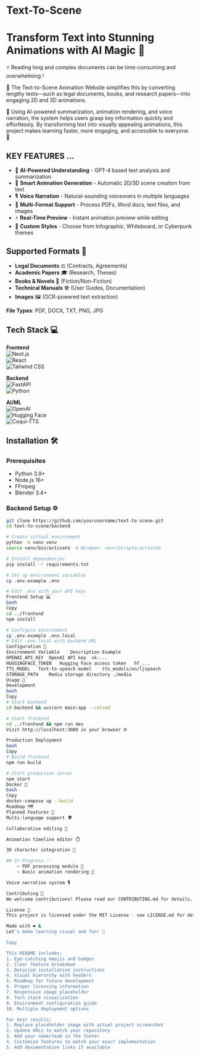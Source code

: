 # Text-To-Scene

# Transform Text into Stunning Animations with AI Magic 🚀

⚡ Reading long and complex documents can be time-consuming and overwhelming !

📖 The Text-to-Scene Animation Website simplifies this by converting lengthy texts—such as legal documents, books, and research papers—into engaging 2D and 3D animations.

🧠 Using AI-powered summarization, animation rendering, and voice narration, the system helps users grasp key information quickly and effortlessly. By transforming text into visually appealing animations, this project makes learning faster, more engaging, and accessible to everyone. 🚀

## KEY FEATURES ...
- 🧠 **AI-Powered Understanding** - GPT-4 based text analysis and summarization
- 🎥 **Smart Animation Generation** - Automatic 2D/3D scene creation from text
- 🎙️ **Voice Narration** - Natural-sounding voiceovers in multiple languages
- 📁 **Multi-Format Support** - Process PDFs, Word docs, text files, and images
- ⚡ **Real-Time Preview** - Instant animation preview while editing
- 🌈 **Custom Styles** - Choose from Infographic, Whiteboard, or Cyberpunk themes

## Supported Formats 📄

- **Legal Documents** ⚖️ (Contracts, Agreements)
- **Academic Papers** 🎓 (Research, Theses)
- **Books & Novels** 📖 (Fiction/Non-Fiction)
- **Technical Manuals** 🛠️ (User Guides, Documentation)
- **Images** 🖼️ (OCR-powered text extraction)

**File Types**: PDF, DOCX, TXT, PNG, JPG

## Tech Stack 💻

**Frontend**  
![Next.js](https://img.shields.io/badge/-Next.js-000000?logo=next.js)  
![React](https://img.shields.io/badge/-React-61DAFB?logo=react)  
![Tailwind CSS](https://img.shields.io/badge/-Tailwind_CSS-38B2AC?logo=tailwind-css)

**Backend**  
![FastAPI](https://img.shields.io/badge/-FastAPI-009688?logo=fastapi)  
![Python](https://img.shields.io/badge/-Python-3776AB?logo=python)

**AI/ML**  
![OpenAI](https://img.shields.io/badge/-OpenAI-412991)  
![Hugging Face](https://img.shields.io/badge/-Hugging_Face-FFD21F)  
![Coqui-TTS](https://img.shields.io/badge/-Coqui_TTS-01B7EE)

## Installation 🛠️

### Prerequisites
- Python 3.9+
- Node.js 16+
- FFmpeg
- Blender 3.4+

### Backend Setup ⚙️
```bash
git clone https://github.com/yourusername/text-to-scene.git
cd text-to-scene/backend

# Create virtual environment
python -m venv venv
source venv/bin/activate  # Windows: venv\Scripts\activate

# Install dependencies
pip install -r requirements.txt

# Set up environment variables
cp .env.example .env

# Edit .env with your API keys
Frontend Setup 💻
bash
Copy
cd ../frontend
npm install

# Configure environment
cp .env.example .env.local
# Edit .env.local with backend URL
Configuration 🔧
Environment Variable	Description	Example
OPENAI_API_KEY	OpenAI API key	sk-...
HUGGINGFACE_TOKEN	Hugging Face access token	hf_...
TTS_MODEL	Text-to-speech model	tts_models/en/ljspeech
STORAGE_PATH	Media storage directory	./media
Usage 🚀
Development
bash
Copy
# Start backend
cd backend && uvicorn main:app --reload

# Start frontend
cd ../frontend && npm run dev
Visit http://localhost:3000 in your browser 🌐

Production Deployment
bash
Copy
# Build frontend
npm run build

# Start production server
npm start
Docker 🐳
bash
Copy
docker-compose up --build
Roadmap 🗺️
Planned Features 🚧
Multi-language support 🌍

Collaborative editing 👥

Animation timeline editor ⏱️

3D character integration 🤖

## In Progress ✅
    ~ PDF processing module 📄
    ~ Basic animation rendering 🎥

Voice narration system 🎙️

Contributing 👥
We welcome contributions! Please read our CONTRIBUTING.md for details.

License 📄
This project is licensed under the MIT License - see LICENSE.md for details.

Made with ❤️ & 
Let's make learning visual and fun! 🎉

Copy

This README includes:
1. Eye-catching emojis and badges
2. Clear feature breakdown
3. Detailed installation instructions
4. Visual hierarchy with headers
5. Roadmap for future development
6. Proper licensing information
7. Responsive image placeholder
8. Tech stack visualization
9. Environment configuration guide
10. Multiple deployment options

For best results:
1. Replace placeholder image with actual project screenshot
2. Update URLs to match your repository
3. Add your name/team in the footer
4. Customize features to match your exact implementation
5. Add documentation links if available

